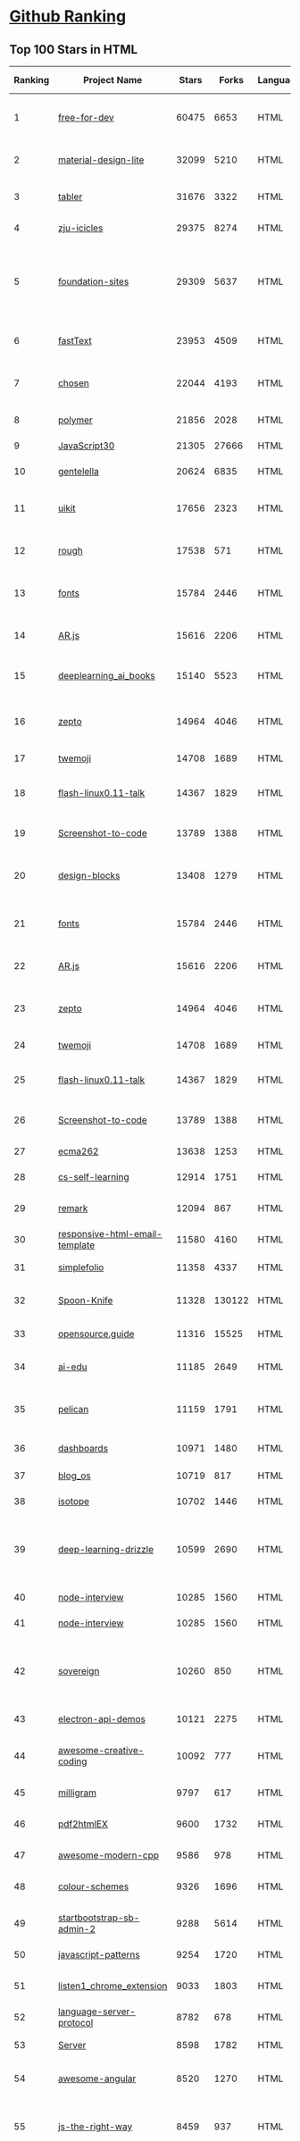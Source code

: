 [Github Ranking](../README.md)
==========

## Top 100 Stars in HTML

| Ranking | Project Name | Stars | Forks | Language | Open Issues | Description | Last Commit |
| ------- | ------------ | ----- | ----- | -------- | ----------- | ----------- | ----------- |
| 1 | [free-for-dev](https://github.com/ripienaar/free-for-dev) | 60475 | 6653 | HTML | 0 | A list of SaaS, PaaS and IaaS offerings that have free tiers of interest to devops and infradev | 2022-10-09T12:47:20Z |
| 2 | [material-design-lite](https://github.com/google/material-design-lite) | 32099 | 5210 | HTML | 363 | Material Design Components in HTML/CSS/JS | 2022-08-22T19:39:49Z |
| 3 | [tabler](https://github.com/tabler/tabler) | 31676 | 3322 | HTML | 56 | Tabler is free and open-source HTML Dashboard UI Kit built on Bootstrap | 2022-10-07T09:53:59Z |
| 4 | [zju-icicles](https://github.com/QSCTech/zju-icicles) | 29375 | 8274 | HTML | 9 | 浙江大学课程攻略共享计划 | 2022-10-06T14:27:20Z |
| 5 | [foundation-sites](https://github.com/foundation/foundation-sites) | 29309 | 5637 | HTML | 28 | The most advanced responsive front-end framework in the world. Quickly create prototypes and production code for sites that work on any kind of device. | 2022-08-02T20:20:03Z |
| 6 | [fastText](https://github.com/facebookresearch/fastText) | 23953 | 4509 | HTML | 431 | Library for fast text representation and classification. | 2022-09-10T14:51:02Z |
| 7 | [chosen](https://github.com/harvesthq/chosen) | 22044 | 4193 | HTML | 248 | Deprecated - Chosen is a library for making long, unwieldy select boxes more friendly. | 2022-09-26T21:24:42Z |
| 8 | [polymer](https://github.com/Polymer/polymer) | 21856 | 2028 | HTML | 40 | Our original Web Component library. | 2022-06-03T21:59:52Z |
| 9 | [JavaScript30](https://github.com/wesbos/JavaScript30) | 21305 | 27666 | HTML | 0 | 30 Day Vanilla JS Challenge | 2022-10-07T04:17:22Z |
| 10 | [gentelella](https://github.com/ColorlibHQ/gentelella) | 20624 | 6835 | HTML | 31 | Free Bootstrap 4 Admin Dashboard Template | 2022-08-31T08:32:35Z |
| 11 | [uikit](https://github.com/uikit/uikit) | 17656 | 2323 | HTML | 657 | A lightweight and modular front-end framework for developing fast and powerful web interfaces | 2022-10-06T07:44:38Z |
| 12 | [rough](https://github.com/rough-stuff/rough) | 17538 | 571 | HTML | 26 | Create graphics with a hand-drawn, sketchy, appearance | 2022-07-20T01:23:33Z |
| 13 | [fonts](https://github.com/google/fonts) | 15784 | 2446 | HTML | 1044 | Font files available from Google Fonts, and a public issue tracker for all things Google Fonts | 2022-10-07T15:04:51Z |
| 14 | [AR.js](https://github.com/jeromeetienne/AR.js) | 15616 | 2206 | HTML | 2 | Efficient Augmented Reality for the Web - 60fps on mobile! | 2022-04-28T04:47:17Z |
| 15 | [deeplearning_ai_books](https://github.com/fengdu78/deeplearning_ai_books) | 15140 | 5523 | HTML | 50 | deeplearning.ai（吴恩达老师的深度学习课程笔记及资源） | 2022-04-29T04:04:23Z |
| 16 | [zepto](https://github.com/madrobby/zepto) | 14964 | 4046 | HTML | 69 | Zepto.js is a minimalist JavaScript library for modern browsers, with a jQuery-compatible API | 2022-09-19T09:37:10Z |
| 17 | [twemoji](https://github.com/twitter/twemoji) | 14708 | 1689 | HTML | 50 | Emoji for everyone. https://twemoji.twitter.com/ | 2022-10-05T10:20:11Z |
| 18 | [flash-linux0.11-talk](https://github.com/sunym1993/flash-linux0.11-talk) | 14367 | 1829 | HTML | 31 | 你管这破玩意叫操作系统源码 — 像小说一样品读 Linux 0.11 核心代码 | 2022-08-26T16:18:18Z |
| 19 | [Screenshot-to-code](https://github.com/emilwallner/Screenshot-to-code) | 13789 | 1388 | HTML | 15 | A neural network that transforms a design mock-up into a static website. | 2022-05-24T14:52:26Z |
| 20 | [design-blocks](https://github.com/froala/design-blocks) | 13408 | 1279 | HTML | 25 | A set of 170+ Bootstrap based design blocks ready to be used to create clean modern websites. | 2022-06-22T05:08:03Z |
| 21 | [fonts](https://github.com/google/fonts) | 15784 | 2446 | HTML | 1044 | Font files available from Google Fonts, and a public issue tracker for all things Google Fonts | 2022-10-07T15:04:51Z |
| 22 | [AR.js](https://github.com/jeromeetienne/AR.js) | 15616 | 2206 | HTML | 2 | Efficient Augmented Reality for the Web - 60fps on mobile! | 2022-04-28T04:47:17Z |
| 23 | [zepto](https://github.com/madrobby/zepto) | 14964 | 4046 | HTML | 69 | Zepto.js is a minimalist JavaScript library for modern browsers, with a jQuery-compatible API | 2022-09-19T09:37:10Z |
| 24 | [twemoji](https://github.com/twitter/twemoji) | 14708 | 1689 | HTML | 50 | Emoji for everyone. https://twemoji.twitter.com/ | 2022-10-05T10:20:11Z |
| 25 | [flash-linux0.11-talk](https://github.com/sunym1993/flash-linux0.11-talk) | 14367 | 1829 | HTML | 31 | 你管这破玩意叫操作系统源码 — 像小说一样品读 Linux 0.11 核心代码 | 2022-08-26T16:18:18Z |
| 26 | [Screenshot-to-code](https://github.com/emilwallner/Screenshot-to-code) | 13789 | 1388 | HTML | 15 | A neural network that transforms a design mock-up into a static website. | 2022-05-24T14:52:26Z |
| 27 | [ecma262](https://github.com/tc39/ecma262) | 13638 | 1253 | HTML | 291 | Status, process, and documents for ECMA-262 | 2022-10-07T16:07:29Z |
| 28 | [cs-self-learning](https://github.com/PKUFlyingPig/cs-self-learning) | 12914 | 1751 | HTML | 29 | 计算机自学指南 | 2022-10-09T07:06:28Z |
| 29 | [remark](https://github.com/gnab/remark) | 12094 | 867 | HTML | 160 | A simple, in-browser, markdown-driven slideshow tool. | 2022-05-24T16:15:00Z |
| 30 | [responsive-html-email-template](https://github.com/leemunroe/responsive-html-email-template) | 11580 | 4160 | HTML | 4 | A free simple responsive HTML email template | 2022-07-15T20:36:08Z |
| 31 | [simplefolio](https://github.com/cobiwave/simplefolio) | 11358 | 4337 | HTML | 36 | ⚡️ A minimal portfolio template for Developers | 2022-10-09T07:40:11Z |
| 32 | [Spoon-Knife](https://github.com/octocat/Spoon-Knife) | 11328 | 130122 | HTML | 1553 | This repo is for demonstration purposes only. | 2022-10-09T13:11:58Z |
| 33 | [opensource.guide](https://github.com/github/opensource.guide) | 11316 | 15525 | HTML | 0 | 📚 Community guides for open source creators | 2022-10-07T20:45:19Z |
| 34 | [ai-edu](https://github.com/microsoft/ai-edu) | 11185 | 2649 | HTML | 55 | AI education materials for Chinese students, teachers and IT professionals. | 2022-10-09T11:10:35Z |
| 35 | [pelican](https://github.com/getpelican/pelican) | 11159 | 1791 | HTML | 56 | Static site generator that supports Markdown and reST syntax. Powered by Python. | 2022-09-23T22:29:41Z |
| 36 | [dashboards](https://github.com/keen/dashboards) | 10971 | 1480 | HTML | 1 | Responsive dashboard templates 📊✨ | 2021-11-02T12:25:42Z |
| 37 | [blog_os](https://github.com/phil-opp/blog_os) | 10719 | 817 | HTML | 50 | Writing an OS in Rust | 2022-10-08T08:10:37Z |
| 38 | [isotope](https://github.com/metafizzy/isotope) | 10702 | 1446 | HTML | 56 | :revolving_hearts: Filter & sort magical layouts | 2021-09-24T03:20:14Z |
| 39 | [deep-learning-drizzle](https://github.com/kmario23/deep-learning-drizzle) | 10599 | 2690 | HTML | 5 | Drench yourself in Deep Learning, Reinforcement Learning, Machine Learning, Computer Vision, and NLP by learning from these exciting lectures!! | 2022-04-10T19:33:15Z |
| 40 | [node-interview](https://github.com/ElemeFE/node-interview) | 10285 | 1560 | HTML | 6 | How to pass the Node.js interview of ElemeFE. | 2020-10-19T03:29:22Z |
| 41 | [node-interview](https://github.com/ElemeFE/node-interview) | 10285 | 1560 | HTML | 6 | How to pass the Node.js interview of ElemeFE. | 2020-10-19T03:29:22Z |
| 42 | [sovereign](https://github.com/sovereign/sovereign) | 10260 | 850 | HTML | 83 | A set of Ansible playbooks to build and maintain your own private cloud: email, calendar, contacts, file sync, IRC bouncer, VPN, and more. | 2021-07-09T13:37:45Z |
| 43 | [electron-api-demos](https://github.com/electron/electron-api-demos) | 10121 | 2275 | HTML | 41 | Explore the Electron APIs | 2022-06-27T16:07:51Z |
| 44 | [awesome-creative-coding](https://github.com/terkelg/awesome-creative-coding) | 10092 | 777 | HTML | 1 | Creative Coding: Generative Art, Data visualization, Interaction Design, Resources. | 2022-09-14T13:37:06Z |
| 45 | [milligram](https://github.com/milligram/milligram) | 9797 | 617 | HTML | 31 | A minimalist CSS framework. | 2022-10-08T22:32:05Z |
| 46 | [pdf2htmlEX](https://github.com/coolwanglu/pdf2htmlEX) | 9600 | 1732 | HTML | 231 | Convert PDF to HTML without losing text or format. | 2022-08-05T10:02:16Z |
| 47 | [awesome-modern-cpp](https://github.com/rigtorp/awesome-modern-cpp) | 9586 | 978 | HTML | 1 | A collection of resources on modern C++ | 2022-09-14T11:28:58Z |
| 48 | [colour-schemes](https://github.com/daylerees/colour-schemes) | 9326 | 1696 | HTML | 55 | Colour schemes for a variety of editors created by Dayle Rees. | 2020-11-11T18:28:33Z |
| 49 | [startbootstrap-sb-admin-2](https://github.com/StartBootstrap/startbootstrap-sb-admin-2) | 9288 | 5614 | HTML | 61 | A free, open source, Bootstrap admin theme created by Start Bootstrap | 2022-08-26T13:06:19Z |
| 50 | [javascript-patterns](https://github.com/shichuan/javascript-patterns) | 9254 | 1720 | HTML | 15 | JavaScript Design Patterns | 2020-10-02T05:20:06Z |
| 51 | [listen1_chrome_extension](https://github.com/listen1/listen1_chrome_extension) | 9033 | 1803 | HTML | 251 | one for all free music in china (chrome extension, also works for firefox) | 2022-10-09T08:19:45Z |
| 52 | [language-server-protocol](https://github.com/microsoft/language-server-protocol) | 8782 | 678 | HTML | 178 | Defines a common protocol for language servers. | 2022-10-04T08:02:34Z |
| 53 | [Server](https://github.com/PanDownloadServer/Server) | 8598 | 1782 | HTML | 136 | PanDownload的个人维护版本 | 2020-09-25T01:38:15Z |
| 54 | [awesome-angular](https://github.com/PatrickJS/awesome-angular) | 8520 | 1270 | HTML | 0 | :page_facing_up: A curated list of awesome Angular resources | 2022-10-06T20:37:14Z |
| 55 | [js-the-right-way](https://github.com/braziljs/js-the-right-way) | 8459 | 937 | HTML | 17 | An easy-to-read, quick reference for JS best practices, accepted coding standards, and links around the Web | 2021-10-31T10:32:14Z |
| 56 | [speedtest](https://github.com/librespeed/speedtest) | 8454 | 1802 | HTML | 53 | Self-hosted Speedtest for HTML5 and more. Easy setup, examples, configurable, mobile friendly. Supports PHP, Node, Multiple servers, and more | 2022-10-07T01:26:37Z |
| 57 | [zenbot](https://github.com/DeviaVir/zenbot) | 8189 | 2098 | HTML | 290 | Zenbot is a command-line cryptocurrency trading bot using Node.js and MongoDB. | 2022-02-14T16:11:27Z |
| 58 | [solid](https://github.com/solid/solid) | 8129 | 389 | HTML | 131 | Solid - Re-decentralizing the web (project directory) | 2022-08-24T14:54:37Z |
| 59 | [html-css](https://github.com/gustavoguanabara/html-css) | 8048 | 2190 | HTML | 185 | Curso de HTML5 e CSS3 | 2022-09-20T16:39:10Z |
| 60 | [foundation-emails](https://github.com/foundation/foundation-emails) | 7659 | 1094 | HTML | 175 | Quickly create responsive HTML emails that work on any device and client. Even Outlook. | 2022-07-11T20:41:48Z |
| 61 | [LearnCS8-Resume](https://github.com/JordanSchuetz/LearnCS8-Resume) | 5306 | 119 | HTML | 0 | Resume template website for the LearnCS8 Lab 3 | 2021-01-04T06:37:12Z |
| 62 | [linuxtools_rst](https://github.com/me115/linuxtools_rst) | 5231 | 1393 | HTML | 6 | Linux工具快速教程 | 2022-02-11T01:31:07Z |
| 63 | [boost](https://github.com/boostorg/boost) | 5215 | 1468 | HTML | 71 | Super-project for modularized Boost | 2022-10-09T09:00:04Z |
| 64 | [gopl-zh](https://github.com/golang-china/gopl-zh) | 5169 | 633 | HTML | 16 | :books: Go语言圣经中文版 | 2022-10-06T07:02:57Z |
| 65 | [tidytuesday](https://github.com/rfordatascience/tidytuesday) | 5029 | 2004 | HTML | 181 | Official repo for the #tidytuesday project | 2022-10-09T13:01:28Z |
| 66 | [charts.css](https://github.com/ChartsCSS/charts.css) | 4968 | 119 | HTML | 16 | Open source CSS framework for data visualization. | 2022-08-14T20:16:05Z |
| 67 | [shiro-example](https://github.com/zhangkaitao/shiro-example) | 4819 | 4016 | HTML | 27 | 跟我学Shiro（我的公众号：kaitao-1234567，我的新书：《亿级流量网站架构核心技术》）  | 2021-09-01T06:23:31Z |
| 68 | [shan-shui-inf](https://github.com/LingDong-/shan-shui-inf) | 4800 | 391 | HTML | 10 | Procedurally generated Chinese landscape painting. | 2018-12-11T00:19:08Z |
| 69 | [technical-books](https://github.com/doocs/technical-books) | 4720 | 882 | HTML | 0 | 😆 国内外互联网技术大牛们都写了哪些书籍：计算机基础、网络、前端、后端、数据库、架构、大数据、深度学习... | 2022-08-09T08:38:01Z |
| 70 | [js-xss](https://github.com/leizongmin/js-xss) | 4672 | 619 | HTML | 49 | Sanitize untrusted HTML (to prevent XSS) with a configuration specified by a Whitelist | 2022-08-16T13:54:52Z |
| 71 | [documentation](https://github.com/raspberrypi/documentation) | 4669 | 1900 | HTML | 15 | The official documentation for Raspberry Pi computers and microcontrollers | 2022-10-08T14:59:51Z |
| 72 | [SubtlePatterns](https://github.com/atlemo/SubtlePatterns) | 4548 | 452 | HTML | 5 | All the patterns | 2018-07-29T04:43:22Z |
| 73 | [twitter-bootstrap-rails](https://github.com/seyhunak/twitter-bootstrap-rails) | 4510 | 1027 | HTML | 38 | Twitter Bootstrap for Rails 6.0, Rails 5 - Rails 4.x Asset Pipeline | 2022-01-06T18:14:13Z |
| 74 | [VisualDL](https://github.com/PaddlePaddle/VisualDL) | 4448 | 605 | HTML | 93 | Deep Learning Visualization Toolkit（『飞桨』深度学习可视化工具 ） | 2022-09-28T13:24:11Z |
| 75 | [mvp](https://github.com/andybrewer/mvp) | 4386 | 163 | HTML | 0 | MVP.css — Minimalist classless CSS stylesheet for HTML elements | 2022-10-03T15:54:11Z |
| 76 | [typo.css](https://github.com/sofish/typo.css) | 4325 | 713 | HTML | 17 | 中文网页重设与排版：一致化浏览器排版效果，构建最适合中文阅读的网页排版 | 2020-09-30T22:05:07Z |
| 77 | [otto](https://github.com/hashicorp/otto) | 4301 | 239 | HTML | 0 | Development and deployment made easy. | 2020-06-26T17:13:47Z |
| 78 | [topcoat](https://github.com/topcoat/topcoat) | 4274 | 390 | HTML | 69 | CSS for clean and fast web apps | 2018-04-18T20:42:03Z |
| 79 | [web-design-in-4-minutes](https://github.com/jgthms/web-design-in-4-minutes) | 4264 | 417 | HTML | 9 | Learn the basics of web design in 4 minutes | 2021-10-23T09:24:03Z |
| 80 | [awesome-prometheus-alerts](https://github.com/samber/awesome-prometheus-alerts) | 4238 | 708 | HTML | 19 | 🚨 Collection of Prometheus alerting rules | 2022-10-09T10:30:17Z |
| 81 | [jquery-ui-bootstrap](https://github.com/jquery-ui-bootstrap/jquery-ui-bootstrap) | 5438 | 824 | HTML | 42 | A jQuery UI theme based on Twitter Bootstrap | 2018-06-18T08:06:30Z |
| 82 | [LearnCS8-Resume](https://github.com/JordanSchuetz/LearnCS8-Resume) | 5306 | 119 | HTML | 0 | Resume template website for the LearnCS8 Lab 3 | 2021-01-04T06:37:12Z |
| 83 | [learning-area](https://github.com/mdn/learning-area) | 5304 | 22044 | HTML | 14 | Github repo for the MDN Learning Area.  | 2022-10-08T09:07:07Z |
| 84 | [gumbo-parser](https://github.com/google/gumbo-parser) | 5067 | 672 | HTML | 57 | An HTML5 parsing library in pure C99 | 2022-02-25T12:12:48Z |
| 85 | [OctoLinker](https://github.com/OctoLinker/OctoLinker) | 5047 | 315 | HTML | 40 | OctoLinker — Links together, what belongs together | 2022-10-03T12:11:45Z |
| 86 | [tidytuesday](https://github.com/rfordatascience/tidytuesday) | 5029 | 2004 | HTML | 181 | Official repo for the #tidytuesday project | 2022-10-09T13:01:28Z |
| 87 | [epoch](https://github.com/epochjs/epoch) | 5011 | 297 | HTML | 67 | A general purpose, real-time visualization library. | 2019-02-14T08:38:22Z |
| 88 | [country-list](https://github.com/umpirsky/country-list) | 4980 | 1542 | HTML | 9 | :globe_with_meridians: List of all countries with names and ISO 3166-1 codes in all languages and data formats. | 2022-03-11T23:49:21Z |
| 89 | [proposal-optional-chaining](https://github.com/tc39/proposal-optional-chaining) | 4968 | 82 | HTML | 3 | None | 2022-01-24T21:12:16Z |
| 90 | [html-dom](https://github.com/phuocng/html-dom) | 4963 | 405 | HTML | 29 | Common tasks of managing HTML DOM with vanilla JavaScript. Give me 1 ⭐if it’s useful. | 2022-10-01T11:40:27Z |
| 91 | [railsgirls.github.io](https://github.com/railsgirls/railsgirls.github.io) | 4865 | 700 | HTML | 16 | Rails Girls Guides | 2022-10-08T21:01:10Z |
| 92 | [simpl](https://github.com/samdutton/simpl) | 4817 | 1627 | HTML | 11 | Simplest possible examples of HTML, CSS and Javascript: | 2022-10-05T19:44:20Z |
| 93 | [FitVids.js](https://github.com/davatron5000/FitVids.js) | 4789 | 1018 | HTML | 25 | A lightweight, easy-to-use jQuery plugin for fluid width video embeds. | 2022-05-06T07:42:30Z |
| 94 | [TranslatorX](https://github.com/pingfangx/TranslatorX) | 4735 | 657 | HTML | 17 | JetBrains 系列软件汉化包 关键字: Android Studio 3.5 汉化包 CLion 2019.3 汉化包 DataGrip 2019.3 汉化包 GoLand 2019.3 汉化包 IntelliJ IDEA 2019.3 汉化包 PhpStorm 2019.3 汉化包 PyCharm 2019.3 汉化包 Rider 2019.3 汉化包 RubyMine 2019.3 汉化包 WebStorm 2019.3 汉化包 | 2019-12-15T05:33:22Z |
| 95 | [shower](https://github.com/shower/shower) | 4731 | 861 | HTML | 41 | Shower HTML presentation engine | 2021-11-15T11:28:53Z |
| 96 | [technical-books](https://github.com/doocs/technical-books) | 4720 | 882 | HTML | 0 | 😆 国内外互联网技术大牛们都写了哪些书籍：计算机基础、网络、前端、后端、数据库、架构、大数据、深度学习... | 2022-08-09T08:38:01Z |
| 97 | [rdash-angular](https://github.com/invertase/rdash-angular) | 4720 | 780 | HTML | 0 | AngularJS implementation of the RDash admin dashboard theme | 2018-12-28T08:37:06Z |
| 98 | [go101](https://github.com/go101/go101) | 4717 | 345 | HTML | 7 | An online book focusing on Go syntax/semantics and runtime related things | 2022-09-18T10:16:05Z |
| 99 | [github-corners](https://github.com/tholman/github-corners) | 4709 | 201 | HTML | 8 | A fresher "Fork me on GitHub" callout. | 2021-08-11T20:49:34Z |
| 100 | [schemaorg](https://github.com/schemaorg/schemaorg) | 4687 | 825 | HTML | 680 | Schema.org - schemas and supporting software | 2022-10-08T08:51:49Z |

